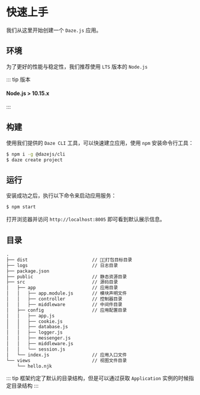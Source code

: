 # 快速上手
我们从这里开始创建一个 `Daze.js` 应用。

## 环境
为了更好的性能与稳定性，我们推荐使用 `LTS` 版本的 `Node.js`

::: tip 版本
#### Node.js > 10.15.x
:::
 
## 构建
使用我们提供的 `Daze CLI` 工具，可以快速建立应用，使用 `npm` 安装命令行工具：
```bash
$ npm i -g @dazejs/cli
$ daze create project
```

## 运行
安装成功之后，执行以下命令来启动应用服务：
```bash
$ npm start
```

打开浏览器并访问 `http://localhost:8005` 即可看到默认展示信息。

## 目录

```txt
.
├── dist                        // 打包目标目录
├── logs                        // 日志目录
├── package.json
├── public                      // 静态资源目录
├── src                         // 源码目录
│   ├── app                     // 应用目录
│   │   ├── app.module.js       // 模块声明文件
│   │   ├── controller          // 控制器目录
│   │   ├── middleware          // 中间件目录
│   ├── config                  // 应用配置目录
│   │   ├── app.js
│   │   ├── cookie.js
│   │   ├── database.js
│   │   ├── logger.js
│   │   ├── messenger.js
│   │   ├── middleware.js
│   │   └── session.js
│   └── index.js                // 应用入口文件
└── views                       // 视图文件目录
    └── hello.njk
```

::: tip
框架约定了默认的目录结构，但是可以通过获取 `Application` 实例的时候指定目录结构
:::